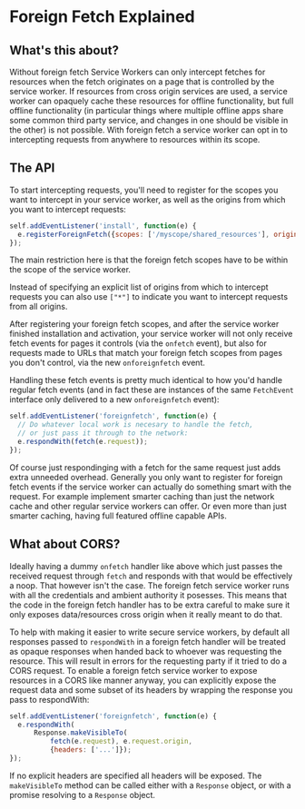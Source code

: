 # Foreign Fetch Explained

## What's this about?

Without foreign fetch Service Workers can only intercept fetches for resources when the fetch originates on a page that is controlled by the service worker. If resources from cross origin services are used, a service worker can opaquely cache these resources for offline functionality, but full offline functionality (in particular things where multiple offline apps share some common third party service, and changes in one should be visible in the other) is not possible.
With foreign fetch a service worker can opt in to intercepting requests from anywhere to resources within its scope.

## The API

To start intercepting requests, you'll need to register for the scopes you want to intercept in your service worker, as well as the origins from which you want to intercept requests:

```js
self.addEventListener('install', function(e) {
  e.registerForeignFetch({scopes: ['/myscope/shared_resources'], origins: ['https://www.example.com/']});
});
```

The main restriction here is that the foreign fetch scopes have to be within the scope of the service worker.

Instead of specifying an explicit list of origins from which to intercept requests you can also use `["*"]` to indicate you want to intercept requests from all origins.

After registering your foreign fetch scopes, and after the service worker finished installation and activation, your service worker will not only receive fetch events for pages it controls (via the `onfetch` event), but also for requests made to URLs that match your foreign fetch scopes from pages you don't control, via the new `onforeignfetch` event.

Handling these fetch events is pretty much identical to how you'd handle regular fetch events (and in fact these are instances of the same `FetchEvent` interface only delivered to a new `onforeignfetch` event):

```js
self.addEventListener('foreignfetch', function(e) {
  // Do whatever local work is necesary to handle the fetch,
  // or just pass it through to the network:
  e.respondWith(fetch(e.request));
});
```

Of course just respondinging with a fetch for the same request just adds extra unneeded overhead. Generally you only want to register for foreign fetch events if the service worker can actually do something smart with the request. For example implement smarter caching than just the network cache and other regular service workers can offer. Or even more than just smarter caching, having full featured offline capable APIs.

## What about CORS?

Ideally having a dummy `onfetch` handler like above which just passes the received request through `fetch` and responds with that would be effectively a noop. That however isn't the case. The foreign fetch service worker runs with all the credentials and ambient authority it posesses. This means that the code in the foreign fetch handler has to be extra careful to make sure it only exposes data/resources cross origin when it really meant to do that.

To help with making it easier to write secure service workers, by default all responses passed to `respondWith` in a foreign fetch handler will be treated as opaque responses when handed back to whoever was requesting the resource. This will result in errors for the requesting party if it tried to do a CORS request. To enable a foreign fetch service worker to expose resources in a CORS like manner anyway, you can explicitly expose the request data and some subset of its headers by wrapping the response you pass to respondWith:

```js
self.addEventListener('foreignfetch', function(e) {
  e.respondWith(
      Response.makeVisibleTo(
          fetch(e.request), e.request.origin,
          {headers: ['...']});
});
```

If no explicit headers are specified all headers will be exposed. The `makeVisibleTo` method can be called either with a `Response` object, or with a promise resolving to a `Response` object.
